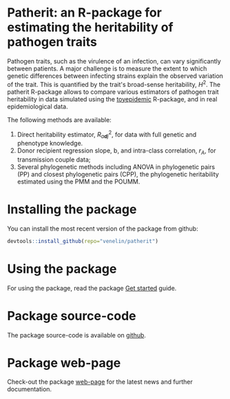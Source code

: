 
<!-- README.md is generated from README.Rmd. Please edit that file -->
Patherit: an R-package for estimating the heritability of pathogen traits
=========================================================================

Pathogen traits, such as the virulence of an infection, can vary significantly between patients. A major challenge is to measure the extent to which genetic differences between infecting strains explain the observed variation of the trait. This is quantified by the trait's broad-sense heritability, *H*<sup>2</sup>. The patherit R-package allows to compare various estimators of pathogen trait heritability in data simulated using the [toyepidemic](https://venelin.github.io/toyepidemic/index.html) R-package, and in real epidemiological data.

The following methods are available:

1.  Direct heritability estimator, *R*<sub>*a**d**j*</sub><sup>2</sup>, for data with full genetic and phenotype knowledge.
2.  Donor recipient regression slope, b, and intra-class correlation, *r*<sub>*A*</sub>, for transmission couple data;
3.  Several phylogenetic methods including ANOVA in phylogenetic pairs (PP) and closest phylogenetic pairs (CPP), the phylogenetic heritability estimated using the PMM and the POUMM.

Installing the package
======================

You can install the most recent version of the package from github:

``` r
devtools::install_github(repo="venelin/patherit")
```

Using the package
=================

For using the package, read the package [Get started](https://venelin.github.io/patherit/articles/UserGuide.html) guide.

Package source-code
===================

The package source-code is available on [github](https://github.com/venelin/patherit.git).

Package web-page
================

Check-out the package [web-page](https://venelin.github.io/patherit/index.html) for the latest news and further documentation.
